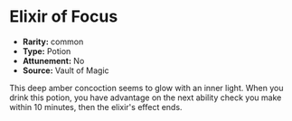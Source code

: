 
# Elixir of Focus

* **Rarity:** common
* **Type:** Potion
* **Attunement:** No
* **Source:** Vault of Magic


This deep amber concoction seems to glow with an inner light. When you drink this potion, you have advantage on the next ability check you make within 10 minutes, then the elixir's effect ends.
